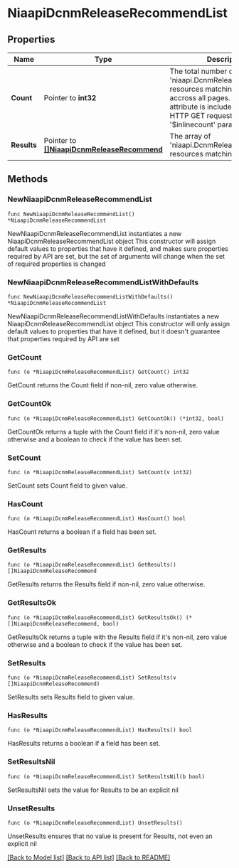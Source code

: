 # NiaapiDcnmReleaseRecommendList

## Properties

Name | Type | Description | Notes
------------ | ------------- | ------------- | -------------
**Count** | Pointer to **int32** | The total number of &#39;niaapi.DcnmReleaseRecommend&#39; resources matching the request, accross all pages. The &#39;Count&#39; attribute is included when the HTTP GET request includes the &#39;$inlinecount&#39; parameter. | [optional] 
**Results** | Pointer to [**[]NiaapiDcnmReleaseRecommend**](niaapi.DcnmReleaseRecommend.md) | The array of &#39;niaapi.DcnmReleaseRecommend&#39; resources matching the request. | [optional] 

## Methods

### NewNiaapiDcnmReleaseRecommendList

`func NewNiaapiDcnmReleaseRecommendList() *NiaapiDcnmReleaseRecommendList`

NewNiaapiDcnmReleaseRecommendList instantiates a new NiaapiDcnmReleaseRecommendList object
This constructor will assign default values to properties that have it defined,
and makes sure properties required by API are set, but the set of arguments
will change when the set of required properties is changed

### NewNiaapiDcnmReleaseRecommendListWithDefaults

`func NewNiaapiDcnmReleaseRecommendListWithDefaults() *NiaapiDcnmReleaseRecommendList`

NewNiaapiDcnmReleaseRecommendListWithDefaults instantiates a new NiaapiDcnmReleaseRecommendList object
This constructor will only assign default values to properties that have it defined,
but it doesn't guarantee that properties required by API are set

### GetCount

`func (o *NiaapiDcnmReleaseRecommendList) GetCount() int32`

GetCount returns the Count field if non-nil, zero value otherwise.

### GetCountOk

`func (o *NiaapiDcnmReleaseRecommendList) GetCountOk() (*int32, bool)`

GetCountOk returns a tuple with the Count field if it's non-nil, zero value otherwise
and a boolean to check if the value has been set.

### SetCount

`func (o *NiaapiDcnmReleaseRecommendList) SetCount(v int32)`

SetCount sets Count field to given value.

### HasCount

`func (o *NiaapiDcnmReleaseRecommendList) HasCount() bool`

HasCount returns a boolean if a field has been set.

### GetResults

`func (o *NiaapiDcnmReleaseRecommendList) GetResults() []NiaapiDcnmReleaseRecommend`

GetResults returns the Results field if non-nil, zero value otherwise.

### GetResultsOk

`func (o *NiaapiDcnmReleaseRecommendList) GetResultsOk() (*[]NiaapiDcnmReleaseRecommend, bool)`

GetResultsOk returns a tuple with the Results field if it's non-nil, zero value otherwise
and a boolean to check if the value has been set.

### SetResults

`func (o *NiaapiDcnmReleaseRecommendList) SetResults(v []NiaapiDcnmReleaseRecommend)`

SetResults sets Results field to given value.

### HasResults

`func (o *NiaapiDcnmReleaseRecommendList) HasResults() bool`

HasResults returns a boolean if a field has been set.

### SetResultsNil

`func (o *NiaapiDcnmReleaseRecommendList) SetResultsNil(b bool)`

 SetResultsNil sets the value for Results to be an explicit nil

### UnsetResults
`func (o *NiaapiDcnmReleaseRecommendList) UnsetResults()`

UnsetResults ensures that no value is present for Results, not even an explicit nil

[[Back to Model list]](../README.md#documentation-for-models) [[Back to API list]](../README.md#documentation-for-api-endpoints) [[Back to README]](../README.md)


